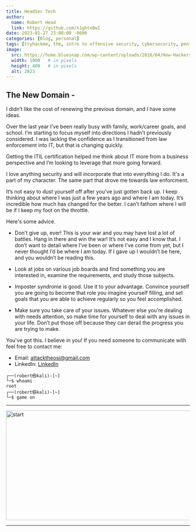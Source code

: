 ```yaml
---
title: HeadSec Tech
author:
  name: Robert Head
  link: https://github.com/n1ghtx0w1
date: 2023-01-27 23:00:00 -0600
categories: [Blog, personal]
tags: [tryhackme, thm, intro to offensive security, cybersecurity, pentest, junior pentester, red team, hacker, robert head, senior support engineer, itil, itsm, business of it]
image:
  src: https://home.bluesnap.com/wp-content/uploads/2016/04/How-Hackers-Find-Your-Ecommerce-Website.jpg
  width: 1000   # in pixels
  height: 400   # in pixels
  alt: 2023
---
```

   
## The New Domain -

I didn’t like the cost of renewing the previous domain, and I have some ideas.

Over the last year I’ve been really busy with family, work/career goals, and school.  I’m starting to focus myself into directions I hadn’t previously considered.  I was lacking the confidence as I transitioned from law enforcement into IT, but that is changing quickly.

Getting the ITIL certification helped me think about IT more from a business perspective and I’m looking to leverage that more going forward.

I love anything security and will incorporate that into everything I do.  It's a part of my character.  The same part that drove me towards law enforcment.  

It’s not easy to dust yourself off after you've just gotten back up.  I keep thinking about where I was just a few years ago and where I am today.  It’s incredible how much has changed for the better.  I can’t fathom where I will be if I keep my foot on the throttle.  

Here's some advice.

- Don’t give up, ever!  This is your war and you may have lost a lot of battles.  Hang in there and win the war!  It’s not easy and I know that.  I don’t want to detail where I’ve been or where I’ve come from yet, but I never thought I’d be where I am today.  If I gave up I wouldn’t be here, and you wouldn’t be reading this.

- Look at jobs on various job boards and find something you are interested in, examine the requirements, and study those subjects.

- Imposter syndrome is good.  Use it to your advantage. Convince yourself you are going to become that role you imagine yourself filling, and set goals that you are able to achieve regularly so you feel accomplished.

- Make sure you take care of your issues.  Whatever else you’re dealing with needs attention, so make time for yourself to deal with any issues in your life.  Don’t put those off because they can derail the progress you are trying to make.  

You've got this. I believe in you!  If you need someone to communicate with feel free to contact me:
- Email: [attacktheosi@gmail.com](mailto:attacktheosi@gmail.com)
- LinkedIn: [LinkedIn](https://www.linkedin.com/in/robert-head-0x0)

```shell
┌──(robert㉿kali)-[~] 
└─$ whoami 
root 
┌──(robert㉿kali)-[~] 
└─$ game on
```

---

<img align="center" src="https://media.giphy.com/media/40DRc0W00UbgQ/giphy.gif" alt="start" width="600" height="300">

---